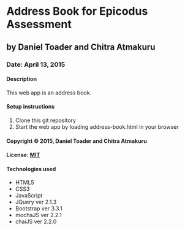 # Address Book for Epicodus Assessment
## by Daniel Toader and Chitra Atmakuru
### Date: April 13, 2015
#### Description
This web app is an address book.

#### Setup instructions
1. Clone this git repository
2. Start the web app by loading address-book.html in your browser

#### Copyright © 2015, Daniel Toader and Chitra Atmakuru

#### License: [MIT](https://github.com/twbs/bootstrap/blob/master/LICENSE)

#### Technologies used
- HTML5
- CSS3
- JavaScript
- JQuery ver 2.1.3
- Bootstrap ver 3.3.1
- mochaJS ver 2.2.1
- chaiJS ver 2.2.0
